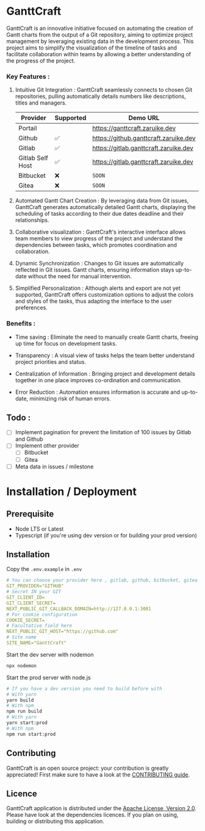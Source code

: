 # GanttCraft

GanttCraft is an innovative initiative focused on automating the creation of Gantt charts from the output of a Git
repository, aiming to optimize project management by leveraging existing data in the development process. This project
aims to simplify the visualization of the timeline of tasks and facilitate collaboration within teams by allowing a
better understanding of the progress of the project.

### Key Features :

1. Intuitive Git Integration : GanttCraft seamlessly connects to chosen Git repositories, pulling
   automatically details numbers like descriptions, titles and managers.

   | Provider         | Supported | Demo URL                              |
   |------------------|-----------|---------------------------------------|
   | Portail          |           | https://ganttcraft.zaruike.dev        |
   | Github           | &#x2705;  | https://github.ganttcraft.zaruike.dev |
   | Gitlab           | &#x2705;  | https://gitlab.ganttcraft.zaruike.dev |
   | Gitlab Self Host | &#x2705;  | https://gitlab.ganttcraft.zaruike.dev |
   | Bitbucket        | &#x274C;  | `SOON`                                |
   | Gitea            | &#x274C;  | `SOON`                                |

3. Automated Gantt Chart Creation : By leveraging data from Git issues, GanttCraft generates
   automatically detailed Gantt charts, displaying the scheduling of tasks according to their due dates
   deadline and their relationships.

4. Collaborative visualization : GanttCraft's interactive interface allows team members to view
   progress of the project and understand the dependencies between tasks, which promotes coordination and
   collaboration.

5. Dynamic Synchronization : Changes to Git issues are automatically reflected in Git issues.
   Gantt charts, ensuring information stays up-to-date without the need for manual intervention.

6. Simplified Personalization : Although alerts and export are not yet supported, GanttCraft
   offers customization options to adjust the colors and styles of the tasks, thus adapting the interface to the
   user preferences.

### Benefits :

- Time saving : Eliminate the need to manually create Gantt charts, freeing up time for focus on development tasks.

- Transparency : A visual view of tasks helps the team better understand project priorities and status.

- Centralization of Information : Bringing project and development details together in one place improves
  co-ordination and communication.

- Error Reduction : Automation ensures information is accurate and up-to-date, minimizing risk
  of human errors.

## Todo :
- [ ] Implement pagination for prevent the limitation of 100 issues by Gitlab and Github
- [ ] Implement other provider
   - [ ] Bitbucket
   - [ ] Gitea
- [ ] Meta data in issues / milestone

# Installation / Deployment

## Prerequisite

- Node LTS or Latest
- Typescript (if you're using dev version or for building your prod version)

## Installation

Copy the `.env.example` in ``.env``

```yml
# You can choose your provider here , gitlab, github, bitbucket, gitea
GIT_PROVIDER="GITHUB"
# Secret IN your GIT
GIT_CLIENT_ID=
GIT_CLIENT_SECRET=
NEXT_PUBLIC_GIT_CALLBACK_DOMAIN=http://127.0.0.1:3081
# For cookie configuration
COOKIE_SECRET=
# Facultative field here
NEXT_PUBLIC_GIT_HOST="https://github.com"
# Site name
SITE_NAME="GanttCraft"
```

Start the dev server with nodemon
```bash
npx nodemon
```

Start the prod server with node.js
```bash
# If you have a dev version you need to build before with
# With yarn
yarn build
# With npm
npm run build
# With yarn
yarn start:prod
# With npm
npm run start:prod
```

## Contributing

GanttCraft is an open source project: your contribution is greatly appreciated! First make sure to have a look at the
[CONTRIBUTING guide](./CODE_OF_CONDUCT.md).

## Licence

GanttCraft application is distributed under the [Apache License, Version 2.0](./LICENSE). Please have look at the dependencies
licences. If you plan on using, building or distributing this application.
